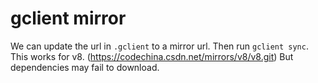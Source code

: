 # gclient mirror

We can update the url in `.gclient` to a mirror url. Then run `gclient sync`.
This works for v8. (https://codechina.csdn.net/mirrors/v8/v8.git) But
dependencies may fail to download.
